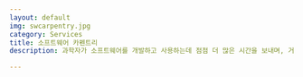```yaml
---
layout: default
img: swcarpentry.jpg
category: Services
title: 소프트웨어 카펜트리
description: 과학자가 소프트웨어를 개발하고 사용하는데 점점 더 많은 시간을 보내며, 거의 대부분의 과학자는 소프트웨어를 독학하고, 과학자가 소프트웨어를 얼마나 잘 하고있는지 측정하기는 어렵고, (실험심리학)일화적 증거를 통해서 "그다지" 잘 하고 있지 않다고 한다. 따라서, 실습을 통한 2일 학습을 통해서, 유닉스 쉘(Shell) &rArr; 반복작업 자동화, Git와 GitHub &rArr; 작업 추적과 협업, 파이썬 혹은 R &rArr; 모듈방식 코드 개발, SQL &rArr; 자료 관리 

---
```

